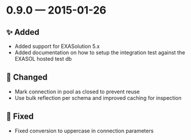 # 0.9.0 — 2015-01-26

## ✨ Added

- Added support for EXASolution 5.x
- Added documentation on how to setup the integration test against the EXASOL hosted test db

## 🔧 Changed

- Mark connection in pool as closed to prevent reuse
- Use bulk reflection per schema and improved caching for inspection

## 🐞 Fixed

- Fixed conversion to uppercase in connection parameters

